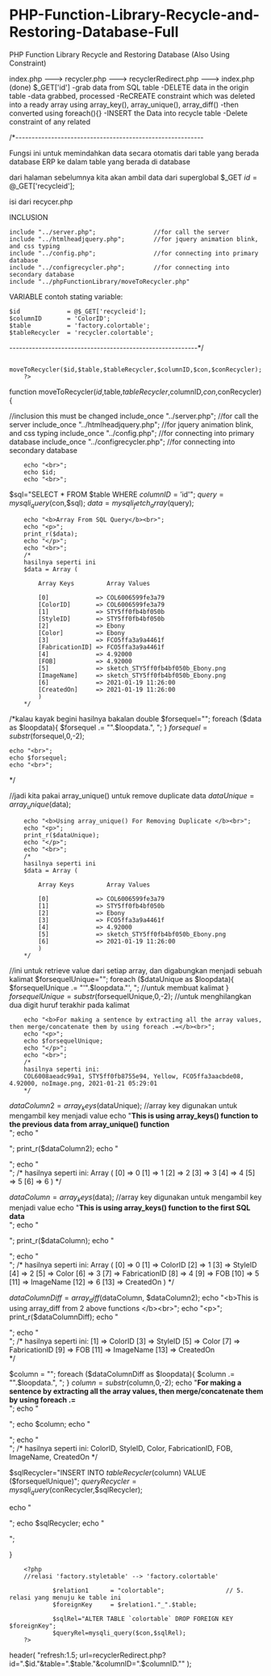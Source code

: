 # PHP-Function-Library-Recycle-and-Restoring-Database-Full
PHP Function Library Recycle and Restoring Database (Also Using Constraint)

index.php       --->     recycler.php                       --->    recyclerRedirect.php                    ---> index.php (done)
$_GET['id']              -grab data from SQL table                  -DELETE data in the origin table 
                         -data grabbed, processed                   -ReCREATE constraint which was deleted
                          into a ready array
                          using array_key(), array_unique(),
                          array_diff()
                         -then converted using foreach(){}
                         -INSERT the Data into recycle table
                         -Delete constraint of any related

/*----------------------------------------------------------

Fungsi ini untuk memindahkan data secara otomatis 
dari table yang berada database ERP ke dalam table yang berada di database


dari halaman sebelumnya kita akan ambil data dari superglobal $_GET
    $id             = @$_GET['recycleid'];

isi dari recycer.php

INCLUSION

    include "../server.php";                //for call the server
    include "../htmlheadjquery.php";        //for jquery animation blink, and css typing
    include "../config.php";                //for connecting into primary database
    include "../configrecycler.php";        //for connecting into secondary database
    include "../phpFunctionLibrary/moveToRecycler.php"

VARIABLE
    contoh stating variable:

    $id             = @$_GET['recycleid'];
    $columnID       = 'ColorID';
    $table          = 'factory.colortable';
    $tableRecycler  = 'recycler.colortable';
----------------------------------------------------------*/

<!--
//===============================================================================================
//                                        1 of 2
//                                    Fungsi Recycle
//                include_once "../phpFunctionLibrary/moveToRecycler.php";
//                                  ubah point 1 s.d 4
//===============================================================================================
-->
<div class="typewriter"><!--For CSS Typewriting Efect-->
        <?php
        //calling Recycler Function
                $id             = @$_GET['recycleid'];          // 1. isi dengan 'id' yang mau direcycle
                $columnID       = 'StyleID';                    // 2. isi dengan 'nama kolom' dari id yang mau direcycle
                $table          = 'factory.styletable';         // 3. database asal
                $tableRecycler  = 'recycler.styletable';        // 4. database tujuan        

                moveToRecycler($id,$table,$tableRecycler,$columnID,$con,$conRecycler);
        ?>
</div>
<!--
//-----------------------------------------------------------------------------------------------
-->




function moveToRecycler($id,$table,$tableRecycler,$columnID,$con,$conRecycler){


//inclusion this must be changed
include_once "../server.php";                //for call the server
include_once "../htmlheadjquery.php";        //for jquery animation blink, and css typing
include_once "../config.php";                //for connecting into primary database
include_once "../configrecycler.php";        //for connecting into secondary database


        echo "<br>";
        echo $id;
        echo "<br>";


$sql="SELECT * FROM $table WHERE $columnID='$id'";
$query=mysqli_query($con,$sql);
$data=mysqli_fetch_array($query);

        echo "<b>Array From SQL Query</b><br>";
        echo "<p>";
        print_r($data);
        echo "</p>";
        echo "<br>";
        /*
        hasilnya seperti ini
        $data = Array ( 

            Array Keys         Array Values

            [0]             => COL6006599fe3a79 
            [ColorID]       => COL6006599fe3a79 
            [1]             => STY5ff0fb4bf050b 
            [StyleID]       => STY5ff0fb4bf050b 
            [2]             => Ebony 
            [Color]         => Ebony 
            [3]             => FCO5ffa3a9a4461f 
            [FabricationID] => FCO5ffa3a9a4461f 
            [4]             => 4.92000 
            [FOB]           => 4.92000 
            [5]             => sketch_STY5ff0fb4bf050b_Ebony.png 
            [ImageName]     => sketch_STY5ff0fb4bf050b_Ebony.png 
            [6]             => 2021-01-19 11:26:00 
            [CreatedOn]     => 2021-01-19 11:26:00 
            )
        */


/*kalau kayak begini hasilnya bakalan double
    $forsequel="";
    foreach ($data as $loopdata){
        $forsequel .= "".$loopdata.", ";
    }
    $forsequel=substr($forsequel,0,-2);

    echo "<br>";
    echo $forsequel;
    echo "<br>";
*/

//jadi kita pakai array_unique() untuk remove duplicate data
$dataUnique=array_unique($data);

        echo "<b>Using array_unique() For Removing Duplicate </b><br>";
        echo "<p>";
        print_r($dataUnique);
        echo "</p>";
        echo "<br>";
        /*
        hasilnya seperti ini
        $data = Array ( 

            Array Keys         Array Values

            [0]             => COL6006599fe3a79 
            [1]             => STY5ff0fb4bf050b 
            [2]             => Ebony 
            [3]             => FCO5ffa3a9a4461f 
            [4]             => 4.92000 
            [5]             => sketch_STY5ff0fb4bf050b_Ebony.png 
            [6]             => 2021-01-19 11:26:00 
            )
        */

//ini untuk retrieve value dari setiap array, dan digabungkan menjadi sebuah kalimat
$forsequelUnique="";
foreach ($dataUnique as $loopdata){
    $forsequelUnique .= "'".$loopdata."', "; //untuk membuat kalimat
}
$forsequelUnique=substr($forsequelUnique,0,-2); //untuk menghilangkan dua digit huruf terakhir pada kalimat

        echo "<b>For making a sentence by extracting all the array values, then merge/concatenate them by using foreach .=</b><br>";
        echo "<p>";
        echo $forsequelUnique;
        echo "</p>";
        echo "<br>";
        /*
        hasilnya seperti ini:
        COL6008aeadc99a1, STY5ff0fb8755e94, Yellow, FCO5ffa3aacbde08, 4.92000, noImage.png, 2021-01-21 05:29:01
        */

$dataColumn2 = array_keys($dataUnique); //array key digunakan untuk mengambil key menjadi value
        echo "<b>This is using array_keys() function to the previous data from array_unique() function </b><br>";
        echo "<p>";
        print_r($dataColumn2);
        echo "</p>";
        echo "<br>";
        /*
        hasilnya seperti ini:
        Array ( [0] => 0 [1] => 1 [2] => 2 [3] => 3 [4] => 4 [5] => 5 [6] => 6 )
        */

$dataColumn = array_keys($data); //array key digunakan untuk mengambil key menjadi value
        echo "<b>This is using array_keys() function to the first SQL data </b><br>";
        echo "<p>";
        print_r($dataColumn);
        echo "</p>";
        echo "<br>";
        /*
        hasilnya seperti ini:
        Array ( [0] => 0 [1] => ColorID [2] => 1 [3] => StyleID [4] => 2 [5] => Color [6] => 3 [7] => FabricationID [8] => 4 [9] => FOB [10] => 5 [11] => ImageName [12] => 6 [13] => CreatedOn )
        */


$dataColumnDiff = array_diff($dataColumn, $dataColumn2);
        echo "<b>This is using array_diff from 2 above functions </b><br>";
        echo "<p>";
        print_r($dataColumnDiff);
        echo "</p>";
        echo "<br>";
        /*
        hasilnya seperti ini:
        [1] => ColorID [3] => StyleID [5] => Color [7] => FabricationID [9] => FOB [11] => ImageName [13] => CreatedOn        
        */


$column = "";    
foreach ($dataColumnDiff as $loopdata){
$column .= "".$loopdata.", ";
}
$column=substr($column,0,-2);
        echo "<b>For making a sentence by extracting all the array values, then merge/concatenate them by using foreach .=</b><br>";
        echo "<p>";
        echo $column;
        echo "</p>";
        echo "<br>";
        /*
        hasilnya seperti ini:
        ColorID, StyleID, Color, FabricationID, FOB, ImageName, CreatedOn
        */

$sqlRecycler="INSERT INTO $tableRecycler ($column) VALUE ($forsequelUnique)";
$queryRecycler=mysqli_query($conRecycler,$sqlRecycler);

echo "<p>";
echo $sqlRecycler;
echo "</p>";


}

<!--
//===============================================================================================
//                                        2 of 2
//                                   Delete Constraint
//                  buat SQL setiap relasi dari table ini ke table lainnya
//                                      ubah poin 5
//===============================================================================================
-->
        <?php
        //relasi 'factory.styletable' --> 'factory.colortable'

                $relation1      = "colortable";                 // 5. relasi yang menuju ke table ini 
                $foreignKey     = $relation1."_".$table;

                $sqlRel="ALTER TABLE `colortable` DROP FOREIGN KEY $foreignKey";
                $queryRel=mysqli_query($con,$sqlRel);
        ?>
<!--
//-----------------------------------------------------------------------------------------------
-->

header( "refresh:1.5; url=recyclerRedirect.php?id=".$id."&table=".$table."&columnID=".$columnID."" ); 
